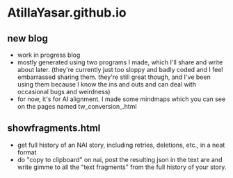 # AtillaYasar.github.io

## new blog
- work in progress blog
- mostly generated using two programs I made, which I'll share and write about later. (they're currently just too sloppy and badly coded and I feel embarrassed sharing them. they're still great though, and I've been using them because I know the ins and outs and can deal with occasional bugs and weirdness)
- for now, it's for AI alignment. I made some mindmaps which you can see on the pages named tw_conversion_<something>.html

## showfragments.html
- get full history of an NAI story, including retries, deletions, etc., in a neat format
- do "copy to clipboard" on nai, post the resulting json in the text are and write gimme to all the "text fragments" from the full history of your story. 
